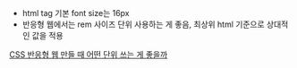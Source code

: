 - html tag 기본 font size는 16px
- 반응형 웹에서는 rem 사이즈 단위 사용하는 게 좋음, 최상위 html 기준으로 상대적인 값을 적용


[CSS 반응형 웹 만들 때 어떤 단위 쓰는 게 좋을까](https://velog.io/@uni/CSS-%EB%B0%98%EC%9D%91%ED%98%95-%EC%9B%B9%EC%9D%84-%EB%A7%8C%EB%93%A4%EB%95%8C-%EC%96%B4%EB%96%A4-%EB%8B%A8%EC%9C%84%EB%A5%BC-%EC%93%B0%EB%8A%94%EA%B2%8C-%EC%A2%8B%EC%9D%84%EA%B9%8C)